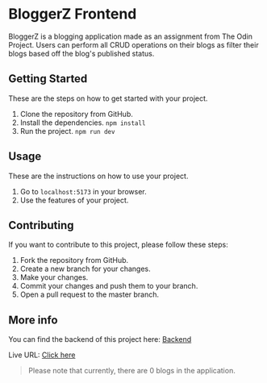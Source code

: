 # BloggerZ Frontend 
BloggerZ is a blogging application made as an assignment from The Odin Project. Users can perform all CRUD operations on their blogs as 
filter their blogs based off the blog's published status.

## Getting Started

These are the steps on how to get started with your project.

1. Clone the repository from GitHub.
2. Install the dependencies.
`npm install`
4. Run the project.
`npm run dev`

## Usage

These are the instructions on how to use your project.

1. Go to `localhost:5173` in your browser.
2. Use the features of your project.

## Contributing

If you want to contribute to this project, please follow these steps:

1. Fork the repository from GitHub.
2. Create a new branch for your changes.
3. Make your changes.
4. Commit your changes and push them to your branch.
5. Open a pull request to the master branch.

## More info
You can find the backend of this project here: [Backend](https://github.com/zaid-ahmad/bloggerz-backend)

Live URL: [Click here](https://bloggerz-frontend.vercel.app/)
> Please note that currently, there are 0 blogs in the application.
